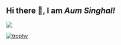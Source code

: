 
## Hi there 👋, I am *Aum Singhal!*

<!--
**aum-singhal/Aum-Singhal** is a ✨ _special_ ✨ repository because its `README.md` (this file) appears on your GitHub profile.

Here are some ideas to get you started:

- 🔭 I’m currently working on ...
- 🌱 I’m currently learning ...
- 👯 I’m looking to collaborate on ...
- 🤔 I’m looking for help with ...
- 💬 Ask me about ...
- 📫 How to reach me: ...
- 😄 Pronouns: ...
- ⚡ Fun fact: ...
-->

![](https://komarev.com/ghpvc/?username=aum-singhal)


[![trophy](https://github-profile-trophy.vercel.app/?username=aum-singhal&no-bg=true&theme=dracula&row=1)](https://github-profile-trophy.vercel.app/?username=aum-singhal&title=Stars,Commit,Issues,Repositories,PullRequest)


